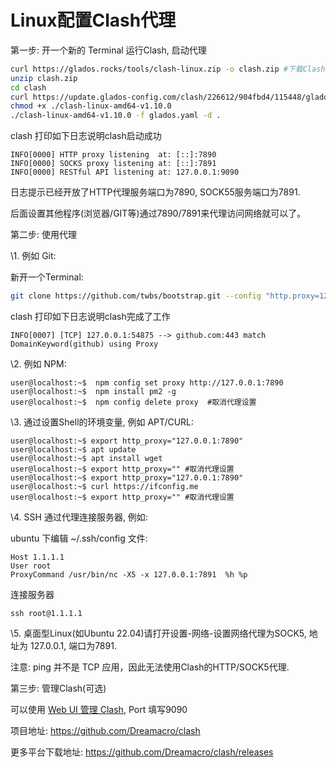 # Linux配置Clash代理

第一步: 开一个新的 Terminal 运行Clash, 启动代理

```bash
curl https://glados.rocks/tools/clash-linux.zip -o clash.zip #下载Clash
unzip clash.zip
cd clash
curl https://update.glados-config.com/clash/226612/904fbd4/115448/glados-terminal.yaml > glados.yaml#下载您的终端配置文件
chmod +x ./clash-linux-amd64-v1.10.0
./clash-linux-amd64-v1.10.0 -f glados.yaml -d .
```

clash 打印如下日志说明clash启动成功

```
INFO[0000] HTTP proxy listening  at: [::]:7890
INFO[0000] SOCKS proxy listening at: [::]:7891
INFO[0000] RESTful API listening at: 127.0.0.1:9090
```

日志提示已经开放了HTTP代理服务端口为7890, SOCK55服务端口为7891.

后面设置其他程序(浏览器/GIT等)通过7890/7891来代理访问网络就可以了。

第二步: 使用代理

\1. 例如 Git:

新开一个Terminal:

```bash
git clone https://github.com/twbs/bootstrap.git --config "http.proxy=127.0.0.1:7890" 
```

clash 打印如下日志说明clash完成了工作

```
INFO[0007] [TCP] 127.0.0.1:54875 --> github.com:443 match DomainKeyword(github) using Proxy
```

\2. 例如 NPM:

```
user@localhost:~$  npm config set proxy http://127.0.0.1:7890 
user@localhost:~$  npm install pm2 -g 
user@localhost:~$  npm config delete proxy  #取消代理设置
```

\3. 通过设置Shell的环境变量, 例如 APT/CURL:

```
user@localhost:~$ export http_proxy="127.0.0.1:7890" 
user@localhost:~$ apt update 
user@localhost:~$ apt install wget 
user@localhost:~$ export http_proxy="" #取消代理设置
user@localhost:~$ export http_proxy="127.0.0.1:7890" 
user@localhost:~$ curl https://ifconfig.me 
user@localhost:~$ export http_proxy="" #取消代理设置
```

\4. SSH 通过代理连接服务器, 例如:

ubuntu 下编辑 ~/.ssh/config 文件:

```
Host 1.1.1.1
User root
ProxyCommand /usr/bin/nc -X5 -x 127.0.0.1:7891  %h %p
```

连接服务器

```
ssh root@1.1.1.1
```

\5. 桌面型Linux(如Ubuntu 22.04)请打开设置-网络-设置网络代理为SOCK5, 地址为 127.0.0.1, 端口为7891.

注意: ping 并不是 TCP 应用，因此无法使用Clash的HTTP/SOCK5代理.

第三步: 管理Clash(可选)

可以使用 [Web UI 管理 Clash](http://127.0.0.1:9090/ui), Port 填写9090

项目地址: https://github.com/Dreamacro/clash

更多平台下载地址: https://github.com/Dreamacro/clash/releases